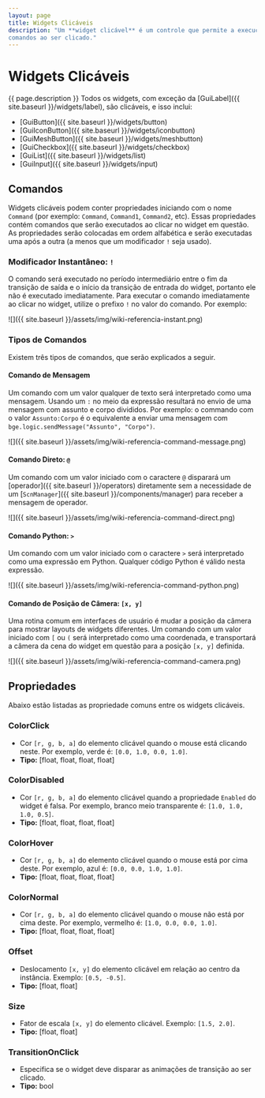 ```yaml
---
layout: page
title: Widgets Clicáveis
description: "Um **widget clicável** é um controle que permite a execução de
comandos ao ser clicado."
---
```


# Widgets Clicáveis
{{ page.description }}
Todos os widgets, com exceção da [GuiLabel]({{ site.baseurl }}/widgets/label),
são clicáveis, e isso inclui:

- [GuiButton]({{ site.baseurl }}/widgets/button)
- [GuiIconButton]({{ site.baseurl }}/widgets/iconbutton)
- [GuiMeshButton]({{ site.baseurl }}/widgets/meshbutton)
- [GuiCheckbox]({{ site.baseurl }}/widgets/checkbox)
- [GuiList]({{ site.baseurl }}/widgets/list)
- [GuiInput]({{ site.baseurl }}/widgets/input)

## Comandos

Widgets clicáveis podem conter propriedades iniciando com o nome `Command` (por exemplo: `Command`, `Command1`, `Command2`, etc).
Essas propriedades contém comandos que serão executados ao clicar no widget em questão. As propriedades serão colocadas em ordem
alfabética e serão executadas uma após a outra (a menos que um modificador `!` seja usado).

### Modificador Instantâneo: `!`

O comando será executado no período intermediário entre o fim da transição de saída e o início da transição de
entrada do widget, portanto ele não é executado imediatamente. Para executar o comando imediatamente ao clicar
no widget, utilize o prefixo `!` no valor do comando. Por exemplo:

![]({{ site.baseurl }}/assets/img/wiki-referencia-instant.png)

### Tipos de Comandos
Existem três tipos de comandos, que serão explicados a seguir.

#### Comando de Mensagem
Um comando com um valor qualquer de texto será interpretado como uma mensagem. Usando um `:` no meio da expressão
resultará no envio de uma mensagem com assunto e corpo divididos. Por exemplo: o commando com o valor
`Assunto:Corpo` é o equivalente a enviar uma mensagem com `bge.logic.sendMessage("Assunto", "Corpo")`.

![]({{ site.baseurl }}/assets/img/wiki-referencia-command-message.png)

#### Comando Direto: `@`
Um comando com um valor iniciado com o caractere `@` disparará um
[operador]({{ site.baseurl }}/operators) diretamente sem a necessidade de um
[`ScnManager`]({{ site.baseurl }}/components/manager) para receber a
mensagem de operador.

![]({{ site.baseurl }}/assets/img/wiki-referencia-command-direct.png)

#### Comando Python: `>`
Um comando com um valor iniciado com o caractere `>` será interpretado como uma expressão em Python. Qualquer
código Python é válido nesta expressão.

![]({{ site.baseurl }}/assets/img/wiki-referencia-command-python.png)

#### Comando de Posição de Câmera: `[x, y]`
Uma rotina comum em interfaces de usuário é mudar a posição da câmera para mostrar layouts de widgets diferentes.
Um comando com um valor iniciado com `[` ou `(` será interpretado como uma coordenada, e transportará a câmera da
cena do widget em questão para a posição `[x, y]` definida.

![]({{ site.baseurl }}/assets/img/wiki-referencia-command-camera.png)

## Propriedades
Abaixo estão listadas as propriedade comuns entre os widgets clicáveis.

### ColorClick
- Cor `[r, g, b, a]` do elemento clicável quando o mouse está clicando neste. Por exemplo, verde é: `[0.0, 1.0, 0.0, 1.0]`.
- **Tipo:** [float, float, float, float]

### ColorDisabled
- Cor `[r, g, b, a]` do elemento clicável quando a propriedade `Enabled` do widget é falsa. Por exemplo, branco meio transparente é: `[1.0, 1.0, 1.0, 0.5]`.
- **Tipo:** [float, float, float, float]

### ColorHover
- Cor `[r, g, b, a]` do elemento clicável quando o mouse está por cima deste. Por exemplo, azul é: `[0.0, 0.0, 1.0, 1.0]`.
- **Tipo:** [float, float, float, float]

### ColorNormal
- Cor `[r, g, b, a]` do elemento clicável quando o mouse não está por cima deste. Por exemplo, vermelho é: `[1.0, 0.0, 0.0, 1.0]`.
- **Tipo:** [float, float, float, float]

### Offset
- Deslocamento `[x, y]` do elemento clicável em relação ao centro da instância. Exemplo: `[0.5, -0.5]`.
- **Tipo:** [float, float]

### Size
- Fator de escala `[x, y]` do elemento clicável. Exemplo: `[1.5, 2.0]`.
- **Tipo:** [float, float]

### TransitionOnClick
- Especifica se o widget deve disparar as animações de transição ao ser clicado.
- **Tipo:** bool
